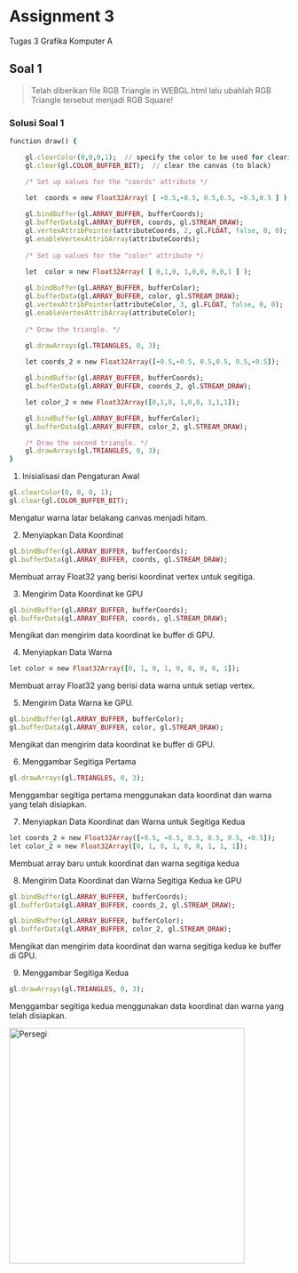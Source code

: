 # Assignment 3
Tugas 3 Grafika Komputer A

## Soal 1
> Telah diberikan file RGB Triangle in WEBGL.html lalu ubahlah RGB Triangle tersebut menjadi RGB Square!

### Solusi Soal 1

```ruby
function draw() { 

    gl.clearColor(0,0,0,1);  // specify the color to be used for clearing
    gl.clear(gl.COLOR_BUFFER_BIT);  // clear the canvas (to black)

    /* Set up values for the "coords" attribute */

    let  coords = new Float32Array( [ -0.5,-0.5, 0.5,0.5, -0.5,0.5 ] );
   
    gl.bindBuffer(gl.ARRAY_BUFFER, bufferCoords);
    gl.bufferData(gl.ARRAY_BUFFER, coords, gl.STREAM_DRAW);
    gl.vertexAttribPointer(attributeCoords, 2, gl.FLOAT, false, 0, 0);
    gl.enableVertexAttribArray(attributeCoords); 
   
    /* Set up values for the "color" attribute */
   
    let  color = new Float32Array( [ 0,1,0, 1,0,0, 0,0,1 ] );

    gl.bindBuffer(gl.ARRAY_BUFFER, bufferColor);
    gl.bufferData(gl.ARRAY_BUFFER, color, gl.STREAM_DRAW);
    gl.vertexAttribPointer(attributeColor, 3, gl.FLOAT, false, 0, 0);
    gl.enableVertexAttribArray(attributeColor); 
    
    /* Draw the triangle. */
   
    gl.drawArrays(gl.TRIANGLES, 0, 3);

    let coords_2 = new Float32Array([-0.5,-0.5, 0.5,0.5, 0.5,-0.5]);

    gl.bindBuffer(gl.ARRAY_BUFFER, bufferCoords);
    gl.bufferData(gl.ARRAY_BUFFER, coords_2, gl.STREAM_DRAW);

    let color_2 = new Float32Array([0,1,0, 1,0,0, 1,1,1]);

    gl.bindBuffer(gl.ARRAY_BUFFER, bufferColor);
    gl.bufferData(gl.ARRAY_BUFFER, color_2, gl.STREAM_DRAW);

    /* Draw the second triangle. */
    gl.drawArrays(gl.TRIANGLES, 0, 3);
}
```
1. Inisialisasi dan Pengaturan Awal
```ruby
gl.clearColor(0, 0, 0, 1);
gl.clear(gl.COLOR_BUFFER_BIT);
```
Mengatur warna latar belakang canvas menjadi hitam.

2. Menyiapkan Data Koordinat
```ruby
gl.bindBuffer(gl.ARRAY_BUFFER, bufferCoords);
gl.bufferData(gl.ARRAY_BUFFER, coords, gl.STREAM_DRAW);	
```
Membuat array Float32 yang berisi koordinat vertex untuk segitiga.

3. Mengirim Data Koordinat ke GPU
```ruby
gl.bindBuffer(gl.ARRAY_BUFFER, bufferCoords);
gl.bufferData(gl.ARRAY_BUFFER, coords, gl.STREAM_DRAW);
```
Mengikat dan mengirim data koordinat ke buffer di GPU.

4. Menyiapkan Data Warna
```ruby
let color = new Float32Array([0, 1, 0, 1, 0, 0, 0, 0, 1]);
```
Membuat array Float32 yang berisi data warna untuk setiap vertex.

5. Mengirim Data Warna ke GPU.
```ruby
gl.bindBuffer(gl.ARRAY_BUFFER, bufferColor);
gl.bufferData(gl.ARRAY_BUFFER, color, gl.STREAM_DRAW);
```
Mengikat dan mengirim data koordinat ke buffer di GPU.

6. Menggambar Segitiga Pertama
```ruby
gl.drawArrays(gl.TRIANGLES, 0, 3);
```
Menggambar segitiga pertama menggunakan data koordinat dan warna yang telah 	disiapkan.

7. Menyiapkan Data Koordinat dan Warna untuk Segitiga Kedua
```ruby	
let coords_2 = new Float32Array([-0.5, -0.5, 0.5, 0.5, 0.5, -0.5]);
let color_2 = new Float32Array([0, 1, 0, 1, 0, 0, 1, 1, 1]);
```
Membuat array baru untuk koordinat dan warna segitiga kedua
	
8. Mengirim Data Koordinat dan Warna Segitiga Kedua ke GPU
```ruby	
gl.bindBuffer(gl.ARRAY_BUFFER, bufferCoords);
gl.bufferData(gl.ARRAY_BUFFER, coords_2, gl.STREAM_DRAW);

gl.bindBuffer(gl.ARRAY_BUFFER, bufferColor);
gl.bufferData(gl.ARRAY_BUFFER, color_2, gl.STREAM_DRAW);
```	
Mengikat dan mengirim data koordinat dan warna segitiga kedua ke buffer di GPU.
	
9. Menggambar Segitiga Kedua
```ruby	
gl.drawArrays(gl.TRIANGLES, 0, 3);	
```
Menggambar segitiga kedua menggunakan data koordinat dan warna yang telah disiapkan.

<img width="424" alt="Persegi" src="https://github.com/mashitaad/5025211036_Mashita-Dewi_Computer-Graphics_Assignment-3/assets/87978863/0ee0af0e-119e-46c8-ae02-bbc21d8a741a">

